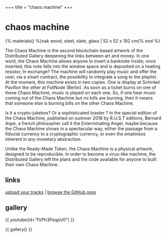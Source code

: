 +++
title = "chaos machine"
+++

# chaos machine

{% materials() %}oak wood, steel, slate, glass | 52 x 52 x 192 cm{% end %}

The Chaos Machine is the second blockchain-based artwork of the
Distributed Gallery deepening the links between art and money. In one
word, the Chaos Machine allows anyone to insert a banknote inside;
once inserted, this note falls into the window space and is deposited
on a heating resistor, In exchange? The machine will randomly play
music and offer the user, via a smart contract, the possibility to
integrate a song to the playlist. At the moment, this machine exists
in two copies. One is display at Schinkel Pavillon the other at
FullNode (Berlin). As soon as a ticket burns on one of these Chaos
Machine, music is played on each one. So, if one hear music coming out
of the Chaos Machine but no bills are burning, then it means that
someone else is burning bills on the other Chaos Machine.

Is it a crypto-jukebox? Or a sophisticated toaster ? In the special
edition of the Chaos Machine, published on summer 2018 by R.U.S.T
editions, Bernard Aspe, a french philosopher call it the Exterminating
Angel, maybe because the Chaos Machine shows in a spectacular way,
either the passage from a fiducial currency to a cryptographic
currency, or even the emptiness inherent in any monetary abstraction.

Unlike the Ready-Made Token, the Chaos Machine is a physical artwork,
designed to be reproducible. In order to become a virus-like machine,
the Distributed Gallery left the plans and the code available for
anyone to built their own Chaos Machine.

## links

[upload your tracks](#) | [browse the GitHub repo](#) 

## gallery

{{ youtube(id="fVPh3FeqpU0") }}

{{ gallery() }}

<!-- 
<section class="gallery">
  <div class="row">
    <div class="column">
      <img src="/img/chaos/double.jpg" />
      <img src="/img/chaos/schema_1.jpg" />
    </div>
    <div class="column">
      <img src="../img/chaos/waffer.jpg" />
      <img src="../img/chaos/schema_3.jpg" />
    </div>
    <div class="column">
      <img src="../img/chaos/schema_2.jpg" />
    </div>
  </div>
</section> -->
